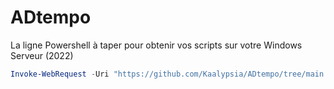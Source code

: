 # ADtempo

La ligne Powershell à taper pour obtenir vos scripts sur votre Windows Serveur (2022)

```powershell
Invoke-WebRequest -Uri "https://github.com/Kaalypsia/ADtempo/tree/main.zip" -OutFile "$env:USERPROFILE\Downloads\main.zip"
```